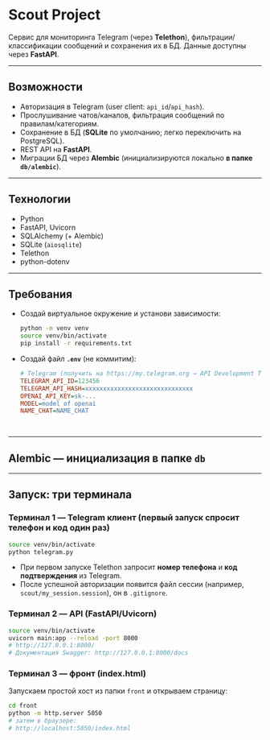 # Scout Project

Сервис для мониторинга Telegram (через **Telethon**), фильтрации/классификации сообщений и сохранения их в БД. Данные доступны через **FastAPI**.

---

## Возможности
- Авторизация в Telegram (user client: `api_id`/`api_hash`).
- Прослушивание чатов/каналов, фильтрация сообщений по правилам/категориям.
- Сохранение в БД (**SQLite** по умолчанию; легко переключить на PostgreSQL).
- REST API на **FastAPI**.
- Миграции БД через **Alembic** (инициализируются локально **в папке `db/alembic`**).

---

## Технологии
- Python 
- FastAPI, Uvicorn
- SQLAlchemy (+ Alembic)
- SQLite (`aiosqlite`) 
- Telethon
- python-dotenv

---

## Требования
- Создай виртуальное окружение и установи зависимости:
  ```bash
  python -m venv venv
  source venv/bin/activate           
  pip install -r requirements.txt    
  ```

- Создай файл **`.env`** (не коммитим):
  ```ini
  # Telegram (получить на https://my.telegram.org → API Development Tools)
  TELEGRAM_API_ID=123456
  TELEGRAM_API_HASH=xxxxxxxxxxxxxxxxxxxxxxxxxxxxxx
  OPENAI_API_KEY=sk-...
  MODEL=model of openai
  NAME_CHAT=NAME_CHAT

 


  ```



---

## Alembic — инициализация **в папке `db`**



---

## Запуск: три терминала

### Терминал 1 — **Telegram клиент** (первый запуск спросит телефон и код один раз)
```bash
source venv/bin/activate
python telegram.py
```
- При первом запуске Telethon запросит **номер телефона** и **код подтверждения** из Telegram.
- После успешной авторизации появится файл сессии (например, `scout/my_session.session`), он в `.gitignore`.

### Терминал 2 — **API (FastAPI/Uvicorn)**
```bash
source venv/bin/activate
uvicorn main:app --reload -port 8000
# http://127.0.0.1:8000/
# Документация Swagger: http://127.0.0.1:8000/docs
```


### Терминал 3 — фронт (index.html)

Запускаем простой  хост из папки `front` и открываем страницу:

```bash
cd front
python -m http.server 5050   
# затем в браузере:
# http://localhost:5050/index.html
